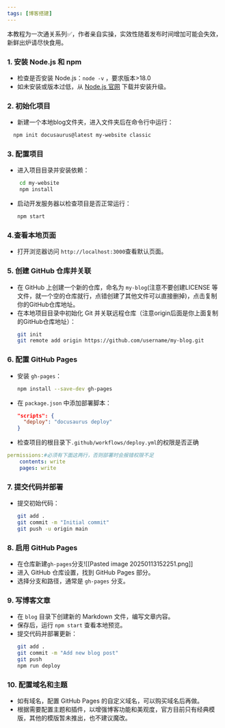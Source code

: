 ```yaml
---
tags: [博客搭建]
---
```


本教程为一次通关系列✅，作者亲自实操，实效性随着发布时间增加可能会失效，新鲜出炉请尽快食用。

### 1. 安装 Node.js 和 npm
- 检查是否安装 Node.js：`node -v` ，要求版本>18.0
- 如未安装或版本过低，从 [Node.js 官网](https://nodejs.org/) 下载并安装升级。

### 2. 初始化项目
- 新建一个本地blog文件夹，进入文件夹后在命令行中运行：
```bash
  npm init docusaurus@latest my-website classic
```

### 3. 配置项目
- 进入项目目录并安装依赖：
```bash
    cd my-website 
    npm install
```
- 启动开发服务器以检查项目是否正常运行：
  ```bash
  npm start
  ```

### 4.查看本地页面
- 打开浏览器访问 `http://localhost:3000`查看默认页面。

### 5. 创建 GitHub 仓库并关联
- 在 GitHub 上创建一个新的仓库，命名为 `my-blog`(注意不要创建LICENSE 等文件，就一个空的仓库就行，点错创建了其他文件可以直接删掉)，点击复制你的GitHub仓库地址。
- 在本地项目目录中初始化 Git 并关联远程仓库（注意origin后面是你上面复制的GitHub仓库地址）：
  ```bash
  git init
  git remote add origin https://github.com/username/my-blog.git
  ```

### 6. 配置 GitHub Pages
- 安装 `gh-pages`：
  ```bash
  npm install --save-dev gh-pages
  ```
- 在 `package.json` 中添加部署脚本：
  ```json
  "scripts": {
    "deploy": "docusaurus deploy"
  }
  ```
- 检查项目的根目录下`.github/workflows/deploy.yml`的权限是否正确
```yml
permissions:#必须有下面这两行，否则部署时会报错权限不足
	contents: write
	pages: write
```
### 7. 提交代码并部署
- 提交初始代码：
  ```bash
  git add .
  git commit -m "Initial commit"
  git push -u origin main
  ```
### 8. 启用 GitHub Pages
- 在仓库新建`gh-pages`分支![[Pasted image 20250113152251.png]]
- 进入 GitHub 仓库设置，找到 GitHub Pages 部分。
- 选择分支和路径，通常是 `gh-pages` 分支。

### 9. 写博客文章
- 在 `blog` 目录下创建新的 Markdown 文件，编写文章内容。
- 保存后，运行 `npm start` 查看本地预览。
- 提交代码并部署更新：
  ```bash
  git add .
  git commit -m "Add new blog post"
  git push
  npm run deploy
  ```

### 10. 配置域名和主题
- 如有域名，配置 GitHub Pages 的自定义域名，可以购买域名后再做。
- 根据需要配置主题和插件，以增强博客功能和美观度，官方目前只有经典模版，其他的模版暂未推出，也不建议魔改。
